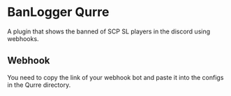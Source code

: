 # BanLogger Qurre
A plugin that shows the banned of SCP SL players in the discord using webhooks.

## Webhook
You need to copy the link of your webhook bot and paste it into the configs in the Qurre directory.

